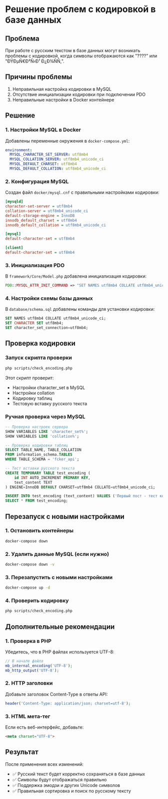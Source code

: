# Решение проблем с кодировкой в базе данных

## Проблема
При работе с русским текстом в базе данных могут возникать проблемы с кодировкой, когда символы отображаются как "????" или "ÐŸÐµÑ€Ð²Ñ‹Ð¹ Ð¿Ð¾ÑÑ‚".

## Причины проблемы
1. Неправильная настройка кодировки в MySQL
2. Отсутствие инициализации кодировки при подключении PDO
3. Неправильные настройки в Docker контейнере

## Решение

### 1. Настройки MySQL в Docker
Добавлены переменные окружения в `docker-compose.yml`:
```yaml
environment:
  MYSQL_CHARACTER_SET_SERVER: utf8mb4
  MYSQL_COLLATION_SERVER: utf8mb4_unicode_ci
  MYSQL_DEFAULT_CHARSET: utf8mb4
  MYSQL_DEFAULT_COLLATION: utf8mb4_unicode_ci
```

### 2. Конфигурация MySQL
Создан файл `docker/mysql.cnf` с правильными настройками кодировки:
```ini
[mysqld]
character-set-server = utf8mb4
collation-server = utf8mb4_unicode_ci
default-storage-engine = InnoDB
innodb_default_charset = utf8mb4
innodb_default_collation = utf8mb4_unicode_ci

[mysql]
default-character-set = utf8mb4

[client]
default-character-set = utf8mb4
```

### 3. Инициализация PDO
В `framework/Core/Model.php` добавлена инициализация кодировки:
```php
PDO::MYSQL_ATTR_INIT_COMMAND => "SET NAMES utf8mb4 COLLATE utf8mb4_unicode_ci"
```

### 4. Настройки схемы базы данных
В `database/schema.sql` добавлены команды для установки кодировки:
```sql
SET NAMES utf8mb4 COLLATE utf8mb4_unicode_ci;
SET CHARACTER SET utf8mb4;
SET character_set_connection=utf8mb4;
```

## Проверка кодировки

### Запуск скрипта проверки
```bash
php scripts/check_encoding.php
```

Этот скрипт проверит:
- Настройки character_set в MySQL
- Настройки collation
- Кодировку таблиц
- Тестовую вставку русского текста

### Ручная проверка через MySQL
```sql
-- Проверка настроек сервера
SHOW VARIABLES LIKE 'character_set%';
SHOW VARIABLES LIKE 'collation%';

-- Проверка кодировки таблиц
SELECT TABLE_NAME, TABLE_COLLATION 
FROM information_schema.TABLES 
WHERE TABLE_SCHEMA = 'fcker_api';

-- Тест вставки русского текста
CREATE TEMPORARY TABLE test_encoding (
    id INT AUTO_INCREMENT PRIMARY KEY, 
    text_content TEXT
) ENGINE=InnoDB DEFAULT CHARSET=utf8mb4 COLLATE=utf8mb4_unicode_ci;

INSERT INTO test_encoding (text_content) VALUES ('Первый пост - тест кодировки');
SELECT * FROM test_encoding;
```

## Перезапуск с новыми настройками

### 1. Остановить контейнеры
```bash
docker-compose down
```

### 2. Удалить данные MySQL (если нужно)
```bash
docker-compose down -v
```

### 3. Перезапустить с новыми настройками
```bash
docker-compose up -d
```

### 4. Проверить кодировку
```bash
php scripts/check_encoding.php
```

## Дополнительные рекомендации

### 1. Проверка в PHP
Убедитесь, что в PHP файлах используется UTF-8:
```php
// В начале файла
mb_internal_encoding('UTF-8');
mb_http_output('UTF-8');
```

### 2. HTTP заголовки
Добавьте заголовок Content-Type в ответы API:
```php
header('Content-Type: application/json; charset=utf-8');
```

### 3. HTML мета-тег
Если есть веб-интерфейс, добавьте:
```html
<meta charset="UTF-8">
```

## Результат
После применения всех изменений:
- ✅ Русский текст будет корректно сохраняться в базе данных
- ✅ Символы будут отображаться правильно
- ✅ Поддержка эмодзи и других Unicode символов
- ✅ Правильная сортировка и поиск по русскому тексту 